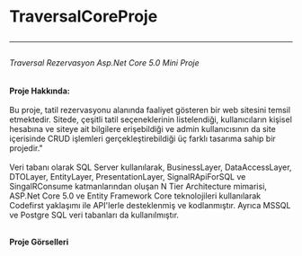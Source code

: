 # TraversalCoreProje <hr/>
###### Traversal Rezervasyon Asp.Net Core 5.0 Mini Proje <br/>
**Proje Hakkında:** <br/><br/>
Bu proje, tatil rezervasyonu alanında faaliyet gösteren bir web sitesini temsil etmektedir. Sitede, çeşitli tatil seçeneklerinin listelendiği, kullanıcıların kişisel hesabına ve siteye ait bilgilere erişebildiği ve admin kullanıcısının da site içerisinde CRUD işlemleri gerçekleştirebildiği üç farklı tasarıma sahip bir projedir."
<br/><br/>
Veri tabanı olarak SQL Server kullanılarak, BusinessLayer, DataAccessLayer, DTOLayer, EntityLayer, PresentationLayer, SignalRApiForSQL ve SingalRConsume katmanlarından oluşan N Tier Architecture mimarisi, ASP.Net Core 5.0 ve Entity Framework Core teknolojileri kullanılarak Codefirst yaklaşımı ile API'lerle desteklenmiş ve kodlanmıştır. Ayrıca MSSQL ve Postgre SQL veri tabanları da kullanılmıştır.<br/><br/>

**Proje Görselleri**
![]() 

